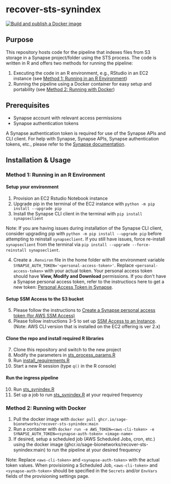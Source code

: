 # recover-sts-synindex

[![Build and publish a Docker image](https://github.com/pranavanba/recover-sts-synindex/actions/workflows/docker-build.yml/badge.svg)](https://github.com/pranavanba/recover-sts-synindex/actions/workflows/docker-build.yml)

## Purpose
This repository hosts code for the pipeline that indexes files from S3 storage in a Synapse project/folder using the STS process. The code is written in R and offers two methods for running the pipeline:

1. Executing the code in an R environment, e.g., RStudio in an EC2 instance (see [Method 1: Running in an R Environment](#method-1-running-in-an-r-environment))
2. Running the pipeline using a Docker container for easy setup and portability (see [Method 2: Running with Docker](#method-2-running-with-docker))

## Prerequisites

- Synapse account with relevant access permissions
- Synapse authentication tokens

A Synapse authentication token is required for use of the Synapse APIs and CLI client. For help with Synapse, Synapse APIs, Synapse authentication tokens, etc., please refer to the [Synapse documentation](https://help.synapse.org/docs/).

## Installation & Usage

### Method 1: Running in an R Environment

#### Setup your environment

1. Provision an EC2 Rstudio Notebook instance
2. Upgrade pip in the terminal of the EC2 instance with `python -m pip install --upgrade pip`
3. Install the Synapse CLI client in the terminal with `pip install synapseclient`

Note: If you are having issues during installation of the Synapse CLI client, consider upgrading pip with `python -m pip install --upgrade pip` before attempting to reinstall `synapseclient`. If you still have issues, force re-install `synapseclient` from the terminal via `pip install --upgrade --force-reinstall synapseclient`.

4. Create a `.Renviron` file in the home folder with the environment variable `SYNAPSE_AUTH_TOKEN='<personal-access-token>'`. Replace `<personal-access-token>` with your actual token. Your personal access token should have **View, Modify and Download** permissions. If you don't have a Synapse personal access token, refer to the instructiocs here to get a new token: [Personal Access Token in Synapse](https://www.synapse.org/#!PersonalAccessTokens:).

#### Setup SSM Access to the S3 bucket

5. Please follow the instructions to [Create a Synapse personal access token (for AWS SSM Access)](https://sagebionetworks.jira.com/wiki/spaces/SC/pages/938836322/Service+Catalog+Provisioning#Create-a-Synapse-personal-access-token) 
6. Please follow instructions 3-5 to set up [SSM Access to an Instance](https://sagebionetworks.jira.com/wiki/spaces/SC/pages/938836322/Service+Catalog+Provisioning#SSM-access-to-an-Instance). (Note: AWS CLI version that is installed on the EC2 offering is ver 2.x)

#### Clone the repo and install required R libraries

7. Clone this repository and switch to the new project
8. Modify the parameters in [sts_process_params.R](sts_process_params.R)
9. Run [install_requirements.R](install_requirements.R)
10. Start a new R session (type `q()` in the R console)

#### Run the ingress pipeline
10. Run [sts_synindex.R](sts_synindex.R)
11. Set up a job to run [sts_synindex.R](sts_synindex.R) at your required frequency

### Method 2: Running with Docker

1. Pull the docker image with `docker pull ghcr.io/sage-bionetworks/recover-sts-synindex:main`
2. Run a container with `docker run -e AWS_TOKEN=<aws-cli-token> -e SYNAPSE_AUTH_TOKEN=<synapse-auth-token> <image-name>`
3. If desired, setup a scheduled job (AWS Scheduled Jobs, cron, etc.) using the docker image (ghcr.io/sage-bionetworks/recover-sts-synindex:main) to run the pipeline at your desired frequency

Note: Replace `<aws-cli-token>` and `<synapse-auth-token>` with the actual token values. When provisioning a Scheduled Job, `<aws-cli-token>` and `<synapse-auth-token>` should be specified in the `Secrets` and/or `EnvVars` fields of the provisioning settings page.
